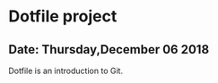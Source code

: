 # Dotfile project                        
## Date: Thursday,December 06 2018
Dotfile is an introduction to Git.
